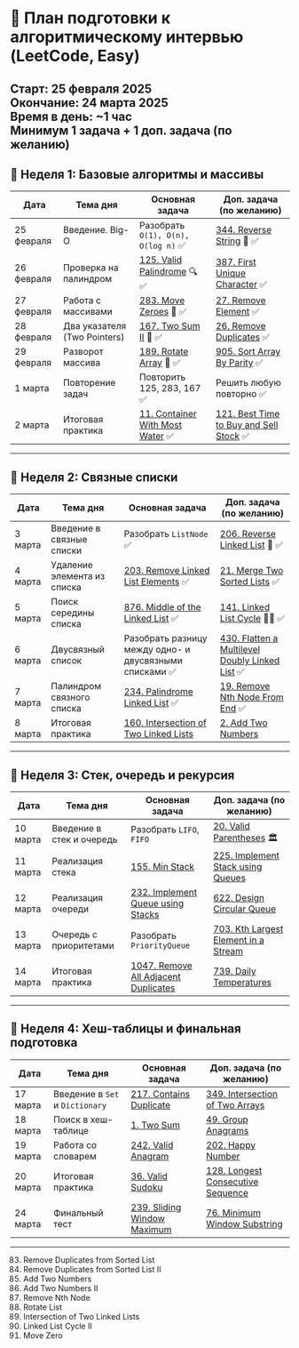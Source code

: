 # 📅 План подготовки к алгоритмическому интервью (LeetCode, Easy)
**Старт:** 25 февраля 2025  
**Окончание:** 24 марта 2025  
**Время в день:** ~1 час  
**Минимум 1 задача + 1 доп. задача (по желанию)**  
---
## **📌 Неделя 1: Базовые алгоритмы и массивы**
| Дата       | Тема дня                       | Основная задача | Доп. задача (по желанию) |
|------------|--------------------------------|-----------------|---------------------------|
| 25 февраля | Введение. Big-O                | Разобрать `O(1), O(n), O(log n)` ✅| [344. Reverse String](https://leetcode.com/problems/reverse-string/) 🔄 ✅|
| 26 февраля | Проверка на палиндром          | [125. Valid Palindrome](https://leetcode.com/problems/valid-palindrome/) 🔍 ✅| [387. First Unique Character](https://leetcode.com/problems/first-unique-character-in-a-string/) ✅|
| 27 февраля | Работа с массивами             | [283. Move Zeroes](https://leetcode.com/problems/move-zeroes/) 🚀 ✅| [27. Remove Element](https://leetcode.com/problems/remove-element/) ✅|
| 28 февраля | Два указателя (Two Pointers)   | [167. Two Sum II](https://leetcode.com/problems/two-sum-ii-input-array-is-sorted/) 🎯 ✅| [26. Remove Duplicates](https://leetcode.com/problems/remove-duplicates-from-sorted-array/) ✅|
| 29 февраля | Разворот массива               | [189. Rotate Array](https://leetcode.com/problems/rotate-array/) 🔄 ✅| [905. Sort Array By Parity](https://leetcode.com/problems/sort-array-by-parity/) ✅|
| 1 марта    | Повторение задач               | Повторить 125, 283, 167 ✅| Решить любую повторно ✅|
| 2 марта    | Итоговая практика              | [11. Container With Most Water](https://leetcode.com/problems/container-with-most-water/) ✅| [121. Best Time to Buy and Sell Stock](https://leetcode.com/problems/best-time-to-buy-and-sell-stock/) ✅|
---
## **📌 Неделя 2: Связные списки**
| Дата      | Тема дня                        | Основная задача | Доп. задача (по желанию) |
|-----------|---------------------------------|-----------------|---------------------------|
| 3 марта   | Введение в связные списки       | Разобрать `ListNode` ✅| [206. Reverse Linked List](https://leetcode.com/problems/reverse-linked-list/) 🔄 ✅|
| 4 марта   | Удаление элемента из списка     | [203. Remove Linked List Elements](https://leetcode.com/problems/remove-linked-list-elements/) ✅| [21. Merge Two Sorted Lists](https://leetcode.com/problems/merge-two-sorted-lists/) ✅|
| 5 марта   | Поиск середины списка           | [876. Middle of the Linked List](https://leetcode.com/problems/middle-of-the-linked-list/) ✅| [141. Linked List Cycle](https://leetcode.com/problems/linked-list-cycle/) 🏃‍♂️  ✅|
| 6 марта   | Двусвязный список               | Разобрать разницу между одно- и двусвязными списками ✅| [430. Flatten a Multilevel Doubly Linked List](https://leetcode.com/problems/flatten-a-multilevel-doubly-linked-list/) ✅|
| 7 марта   | Палиндром связного списка       | [234. Palindrome Linked List](https://leetcode.com/problems/palindrome-linked-list/) ✅| [19. Remove Nth Node From End](https://leetcode.com/problems/remove-nth-node-from-end-of-list/) ✅|
| 8 марта   | Итоговая практика               | [160. Intersection of Two Linked Lists](https://leetcode.com/problems/intersection-of-two-linked-lists/) | [2. Add Two Numbers](https://leetcode.com/problems/add-two-numbers/) |
---
## **📌 Неделя 3: Стек, очередь и рекурсия**
| Дата      | Тема дня                        | Основная задача | Доп. задача (по желанию) |
|-----------|---------------------------------|-----------------|---------------------------|
| 10 марта  | Введение в стек и очередь       | Разобрать `LIFO`, `FIFO` | [20. Valid Parentheses](https://leetcode.com/problems/valid-parentheses/) 🏛 |
| 11 марта  | Реализация стека                | [155. Min Stack](https://leetcode.com/problems/min-stack/) | [225. Implement Stack using Queues](https://leetcode.com/problems/implement-stack-using-queues/) |
| 12 марта  | Реализация очереди              | [232. Implement Queue using Stacks](https://leetcode.com/problems/implement-queue-using-stacks/) | [622. Design Circular Queue](https://leetcode.com/problems/design-circular-queue/) |
| 13 марта  | Очередь с приоритетами          | Разобрать `PriorityQueue` | [703. Kth Largest Element in a Stream](https://leetcode.com/problems/kth-largest-element-in-a-stream/) |
| 14 марта  | Итоговая практика               | [1047. Remove All Adjacent Duplicates](https://leetcode.com/problems/remove-all-adjacent-duplicates-in-string/) | [739. Daily Temperatures](https://leetcode.com/problems/daily-temperatures/) |
---
## **📌 Неделя 4: Хеш-таблицы и финальная подготовка**
| Дата      | Тема дня                        | Основная задача | Доп. задача (по желанию) |
|-----------|---------------------------------|-----------------|---------------------------|
| 17 марта  | Введение в `Set` и `Dictionary` | [217. Contains Duplicate](https://leetcode.com/problems/contains-duplicate/) | [349. Intersection of Two Arrays](https://leetcode.com/problems/intersection-of-two-arrays/) |
| 18 марта  | Поиск в хеш-таблице             | [1. Two Sum](https://leetcode.com/problems/two-sum/) | [49. Group Anagrams](https://leetcode.com/problems/group-anagrams/) |
| 19 марта  | Работа со словарем              | [242. Valid Anagram](https://leetcode.com/problems/valid-anagram/) | [202. Happy Number](https://leetcode.com/problems/happy-number/) |
| 20 марта  | Итоговая практика               | [36. Valid Sudoku](https://leetcode.com/problems/valid-sudoku/) | [128. Longest Consecutive Sequence](https://leetcode.com/problems/longest-consecutive-sequence/) |
| 24 марта  | Финальный тест                  | [239. Sliding Window Maximum](https://leetcode.com/problems/sliding-window-maximum/) | [76. Minimum Window Substring](https://leetcode.com/problems/minimum-window-substring/) |
---
83. Remove Duplicates from Sorted List
82. Remove Duplicates from Sorted List II
2. Add Two Numbers
445. Add Two Numbers II
19. Remove Nth Node
61. Rotate List
160. Intersection of Two Linked Lists
142. Linked List Cycle II
283. Move Zero

